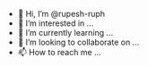 - 👋 Hi, I’m @rupesh-ruph
- 👀 I’m interested in ...
- 🌱 I’m currently learning ...
- 💞️ I’m looking to collaborate on ...
- 📫 How to reach me ...

<!---
rupesh-ruph/rupesh-ruph is a ✨ special ✨ repository because its `README.md` (this file) appears on your GitHub profile.
You can click the Preview link to take a look at your changes.
--->
